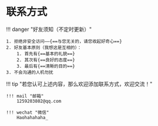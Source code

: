 # 联系方式

<a id="know"></a>

!!! danger "好友须知（不定时更新）" 

    1. 拒绝非安全访问——{==与您无关的，请您收起好奇心==}
    2. 好友基本原则（我想这是互相的）：
        1. 首先有{==基本的礼貌==}
        2. 其次有{==良好的态度==}
        3. 最后有{==清晰的目的==} 
    3. 不会沟通的人机勿扰

!!! tip "若您认可上述内容，那么欢迎添加联系方式，欢迎交流！"

    !!! mail "邮箱"
        1259203802@qq.com

    !!! wechat "微信"
        Haohahahaha_